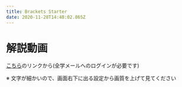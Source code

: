 ```yaml
---
title: Brackets Starter
date: 2020-11-28T14:48:02.865Z
---
```

# 解説動画

[こちら](https://drive.google.com/file/d/1cAAyZYMkYWU9Q0Y6usQbP6bAia8U0QG-/view?usp=sharing)のリンクから(全学メールへのログインが必要です)

※ 文字が細かいので、画面右下に出る設定から画質を上げて見てください
